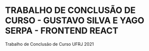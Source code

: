 # TRABALHO DE CONCLUSÃO DE CURSO - GUSTAVO SILVA E YAGO SERPA - FRONTEND REACT

Trabalho de Conclusão de Curso UFRJ 2021
